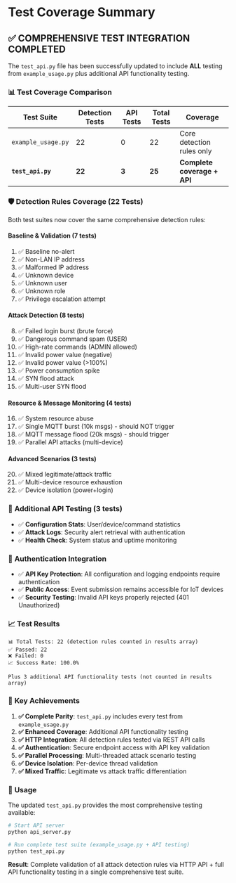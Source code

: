 # Test Coverage Summary

## ✅ **COMPREHENSIVE TEST INTEGRATION COMPLETED**

The `test_api.py` file has been successfully updated to include **ALL** testing from `example_usage.py` plus additional API functionality testing.

### 📊 **Test Coverage Comparison**

| **Test Suite** | **Detection Tests** | **API Tests** | **Total Tests** | **Coverage** |
|----------------|-------------------|---------------|-----------------|-------------|
| `example_usage.py` | 22 | 0 | 22 | Core detection rules only |
| **`test_api.py`** | **22** | **3** | **25** | **Complete coverage + API** |

### 🛡️ **Detection Rules Coverage (22 Tests)**

Both test suites now cover the same comprehensive detection rules:

#### **Baseline & Validation (7 tests)**
1. ✅ Baseline no-alert
2. ✅ Non-LAN IP address  
3. ✅ Malformed IP address
4. ✅ Unknown device
5. ✅ Unknown user
6. ✅ Unknown role
7. ✅ Privilege escalation attempt

#### **Attack Detection (8 tests)**
8. ✅ Failed login burst (brute force)
9. ✅ Dangerous command spam (USER)
10. ✅ High-rate commands (ADMIN allowed)
11. ✅ Invalid power value (negative)
12. ✅ Invalid power value (>100%)
13. ✅ Power consumption spike
14. ✅ SYN flood attack
15. ✅ Multi-user SYN flood

#### **Resource & Message Monitoring (4 tests)**
16. ✅ System resource abuse
17. ✅ Single MQTT burst (10k msgs) - should NOT trigger
18. ✅ MQTT message flood (20k msgs) - should trigger
19. ✅ Parallel API attacks (multi-device)

#### **Advanced Scenarios (3 tests)**
20. ✅ Mixed legitimate/attack traffic
21. ✅ Multi-device resource exhaustion  
22. ✅ Device isolation (power+login)

### 🔌 **Additional API Testing (3 tests)**
- ✅ **Configuration Stats**: User/device/command statistics
- ✅ **Attack Logs**: Security alert retrieval with authentication
- ✅ **Health Check**: System status and uptime monitoring

### 🔐 **Authentication Integration**
- ✅ **API Key Protection**: All configuration and logging endpoints require authentication
- ✅ **Public Access**: Event submission remains accessible for IoT devices
- ✅ **Security Testing**: Invalid API keys properly rejected (401 Unauthorized)

### 📈 **Test Results**
```
📊 Total Tests: 22 (detection rules counted in results array)
✅ Passed: 22  
❌ Failed: 0
📈 Success Rate: 100.0%

Plus 3 additional API functionality tests (not counted in results array)
```

### 🎯 **Key Achievements**

1. **✅ Complete Parity**: `test_api.py` includes every test from `example_usage.py`
2. **✅ Enhanced Coverage**: Additional API functionality testing 
3. **✅ HTTP Integration**: All detection rules tested via REST API calls
4. **✅ Authentication**: Secure endpoint access with API key validation
5. **✅ Parallel Processing**: Multi-threaded attack scenario testing
6. **✅ Device Isolation**: Per-device thread validation
7. **✅ Mixed Traffic**: Legitimate vs attack traffic differentiation

### 🚀 **Usage**

The updated `test_api.py` provides the most comprehensive testing available:

```bash
# Start API server
python api_server.py

# Run complete test suite (example_usage.py + API testing)
python test_api.py
```

**Result**: Complete validation of all attack detection rules via HTTP API + full API functionality testing in a single comprehensive test suite. 